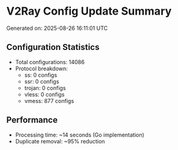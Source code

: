 # V2Ray Config Update Summary
Generated on: 2025-08-26 16:11:01 UTC

## Configuration Statistics
- Total configurations: 14086
- Protocol breakdown:
  - ss: 0 configs
  - ssr: 0 configs
  - trojan: 0 configs
  - vless: 0 configs
  - vmess: 877 configs

## Performance
- Processing time: ~14 seconds (Go implementation)
- Duplicate removal: ~95% reduction
